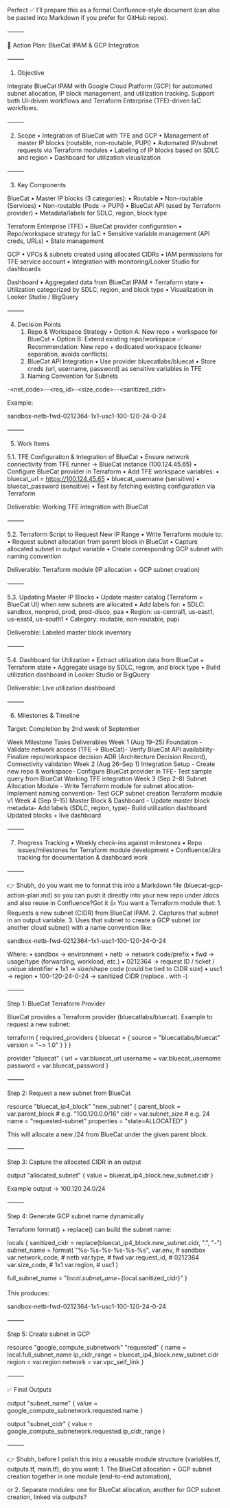 Perfect ✅ I’ll prepare this as a formal Confluence-style document (can also be pasted into Markdown if you prefer for GitHub repos).

⸻

📑 Action Plan: BlueCat IPAM & GCP Integration

⸻

1. Objective

Integrate BlueCat IPAM with Google Cloud Platform (GCP) for automated subnet allocation, IP block management, and utilization tracking.
Support both UI-driven workflows and Terraform Enterprise (TFE)-driven IaC workflows.

⸻

2. Scope
	•	Integration of BlueCat with TFE and GCP
	•	Management of master IP blocks (routable, non-routable, PUPI)
	•	Automated IP/subnet requests via Terraform modules
	•	Labeling of IP blocks based on SDLC and region
	•	Dashboard for utilization visualization

⸻

3. Key Components

BlueCat
	•	Master IP blocks (3 categories):
	•	Routable
	•	Non-routable (Services)
	•	Non-routable (Pods → PUPI)
	•	BlueCat API (used by Terraform provider)
	•	Metadata/labels for SDLC, region, block type

Terraform Enterprise (TFE)
	•	BlueCat provider configuration
	•	Repo/workspace strategy for IaC
	•	Sensitive variable management (API creds, URLs)
	•	State management

GCP
	•	VPCs & subnets created using allocated CIDRs
	•	IAM permissions for TFE service account
	•	Integration with monitoring/Looker Studio for dashboards

Dashboard
	•	Aggregated data from BlueCat IPAM + Terraform state
	•	Utilization categorized by SDLC, region, and block type
	•	Visualization in Looker Studio / BigQuery

⸻

4. Decision Points
	1.	Repo & Workspace Strategy
	•	Option A: New repo + workspace for BlueCat
	•	Option B: Extend existing repo/workspace
✅ Recommendation: New repo + dedicated workspace (cleaner separation, avoids conflicts).
	2.	BlueCat API Integration
	•	Use provider bluecatlabs/bluecat
	•	Store creds (url, username, password) as sensitive variables in TFE
	3.	Naming Convention for Subnets

<sdlc>-<net_code>-<type>-<req_id>-<size_code>-<region>-<sanitized_cidr>

Example:

sandbox-netb-fwd-0212364-1x1-usc1-100-120-24-0-24



⸻

5. Work Items

5.1. TFE Configuration & Integration of BlueCat
	•	Ensure network connectivity from TFE runner → BlueCat instance (100.124.45.65)
	•	Configure BlueCat provider in Terraform
	•	Add TFE workspace variables:
	•	bluecat_url = https://100.124.45.65
	•	bluecat_username (sensitive)
	•	bluecat_password (sensitive)
	•	Test by fetching existing configuration via Terraform

Deliverable: Working TFE integration with BlueCat

⸻

5.2. Terraform Script to Request New IP Range
	•	Write Terraform module to:
	•	Request subnet allocation from parent block in BlueCat
	•	Capture allocated subnet in output variable
	•	Create corresponding GCP subnet with naming convention

Deliverable: Terraform module (IP allocation + GCP subnet creation)

⸻

5.3. Updating Master IP Blocks
	•	Update master catalog (Terraform + BlueCat UI) when new subnets are allocated
	•	Add labels for:
	•	SDLC: sandbox, nonprod, prod, prod-disco, paa
	•	Region: us-central1, us-east1, us-east4, us-south1
	•	Category: routable, non-routable, pupi

Deliverable: Labeled master block inventory

⸻

5.4. Dashboard for Utilization
	•	Extract utilization data from BlueCat + Terraform state
	•	Aggregate usage by SDLC, region, and block type
	•	Build utilization dashboard in Looker Studio or BigQuery

Deliverable: Live utilization dashboard

⸻

6. Milestones & Timeline

Target: Completion by 2nd week of September

Week	Milestone	Tasks	Deliverables
Week 1 (Aug 19–25)	Foundation	- Validate network access (TFE → BlueCat)- Verify BlueCat API availability- Finalize repo/workspace decision	ADR (Architecture Decision Record), Connectivity validation
Week 2 (Aug 26–Sep 1)	Integration Setup	- Create new repo & workspace- Configure BlueCat provider in TFE- Test sample query from BlueCat	Working TFE integration
Week 3 (Sep 2–8)	Subnet Allocation Module	- Write Terraform module for subnet allocation- Implement naming convention- Test GCP subnet creation	Terraform module v1
Week 4 (Sep 9–15)	Master Block & Dashboard	- Update master block metadata- Add labels (SDLC, region, type)- Build utilization dashboard	Updated blocks + live dashboard


⸻

7. Progress Tracking
	•	Weekly check-ins against milestones
	•	Repo issues/milestones for Terraform module development
	•	Confluence/Jira tracking for documentation & dashboard work

⸻

👉 Shubh, do you want me to format this into a Markdown file (bluecat-gcp-action-plan.md) so you can push it directly into your new repo under /docs and also reuse in Confluence?Got it 👍 You want a Terraform module that:
	1.	Requests a new subnet (CIDR) from BlueCat IPAM.
	2.	Captures that subnet in an output variable.
	3.	Uses that subnet to create a GCP subnet (or another cloud subnet) with a name convention like:

sandbox-netb-fwd-0212364-1x1-usc1-100-120-24-0-24

Where:
	•	sandbox → environment
	•	netb → network code/prefix
	•	fwd → usage/type (forwarding, workload, etc.)
	•	0212364 → request ID / ticket / unique identifier
	•	1x1 → size/shape code (could be tied to CIDR size)
	•	usc1 → region
	•	100-120-24-0-24 → sanitized CIDR (replace . with -)

⸻

Step 1: BlueCat Terraform Provider

BlueCat provides a Terraform provider (bluecatlabs/bluecat).
Example to request a new subnet:

terraform {
  required_providers {
    bluecat = {
      source  = "bluecatlabs/bluecat"
      version = "~> 1.0"
    }
  }
}

provider "bluecat" {
  url      = var.bluecat_url
  username = var.bluecat_username
  password = var.bluecat_password
}


⸻

Step 2: Request a new subnet from BlueCat

resource "bluecat_ip4_block" "new_subnet" {
  parent_block = var.parent_block     # e.g. "100.120.0.0/16"
  cidr         = var.subnet_size      # e.g. 24
  name         = "requested-subnet"
  properties   = "state=ALLOCATED"
}

This will allocate a new /24 from BlueCat under the given parent block.

⸻

Step 3: Capture the allocated CIDR in an output

output "allocated_subnet" {
  value = bluecat_ip4_block.new_subnet.cidr
}

Example output → 100.120.24.0/24

⸻

Step 4: Generate GCP subnet name dynamically

Terraform format() + replace() can build the subnet name:

locals {
  sanitized_cidr = replace(bluecat_ip4_block.new_subnet.cidr, ".", "-")
  subnet_name    = format(
    "%s-%s-%s-%s-%s-%s",
    var.env,                # sandbox
    var.network_code,       # netb
    var.type,               # fwd
    var.request_id,         # 0212364
    var.size_code,          # 1x1
    var.region,             # usc1
  )

  full_subnet_name = "${local.subnet_name}-${local.sanitized_cidr}"
}

This produces:

sandbox-netb-fwd-0212364-1x1-usc1-100-120-24-0-24

⸻

Step 5: Create subnet in GCP

resource "google_compute_subnetwork" "requested" {
  name          = local.full_subnet_name
  ip_cidr_range = bluecat_ip4_block.new_subnet.cidr
  region        = var.region
  network       = var.vpc_self_link
}


⸻

✅ Final Outputs

output "subnet_name" {
  value = google_compute_subnetwork.requested.name
}

output "subnet_cidr" {
  value = google_compute_subnetwork.requested.ip_cidr_range
}


⸻

👉 Shubh, before I polish this into a reusable module structure (variables.tf, outputs.tf, main.tf), do you want:
	1.	The BlueCat allocation + GCP subnet creation together in one module
(end-to-end automation),

or
	2.	Separate modules: one for BlueCat allocation, another for GCP subnet creation, linked via outputs?
 
